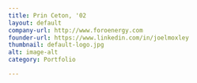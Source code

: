 ```yaml
---
title: Prin Ceton, '02
layout: default
company-url: http://www.foroenergy.com
founder-url: https://www.linkedin.com/in/joelmoxley
thumbnail: default-logo.jpg
alt: image-alt
category: Portfolio

---
```

